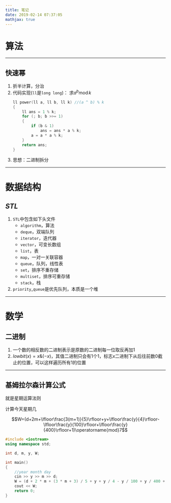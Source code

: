 ```yaml
---
title: 笔记
date: 2019-02-14 07:37:05
mathjax: true
---
```

# 算法

---
## 快速幂
1. 折半计算，分治
2. 代码实现(`ll`是`long long`)：
   求$a^b\operatorname{mod}k$
   ```cpp
   ll power(ll a, ll b, ll k) //(a ^ b) % k
   {
       ll ans = 1 % k;
       for (; b; b >>= 1)
       {
           if (b & 1)
               ans = ans * a % k;
           a = a * a % k;
       }
       return ans;
   }
   ```
3. 思想：二进制拆分

---
# 数据结构

## $STL$
1. $\mathtt{STL}$中包含如下头文件
   - $\mathtt{algorithm}$，算法
   - $\mathtt{deque}$，双端队列
   - $\mathtt{iterator}$，迭代器
   - $\mathtt{vector}$，可变长数组
   - $\mathtt{list}$，表
   - $\mathtt{map}$，一对一关联容器
   - $\mathtt{queue}$，队列，线性表
   - $\mathtt{set}$，排序不重存储
   - $\mathtt{multiset}$，排序可重存储
   - $\mathtt{stack}$，栈
2. $\mathtt{priority}$_$\mathtt{queue}$是优先队列，本质是一个堆

---
# 数学

## 二进制
1. 一个数的相反数的二进制表示是原数的二进制每一位取反再加$1$
2. $lowbit(x)=x$&$(-x)$，其值二进制只会有$1$个$1$，标志$x$二进制下从后往前数$0$截止的位置，可以这样遍历所有$1$的位置

---
## 基姆拉尔森计算公式

就是星期运算法则

计算今天星期几

$$W=(d+2m+\lfloor\frac{3(m+1)}{5}\rfloor+y+\lfloor\frac{y}{4}\rfloor-\lfloor\frac{y}{100}\rfloor+\lfloor\frac{y}{400}\rfloor+1)\operatorname{mod}7$$

```cpp
#include <iostream>
using namespace std;

int d, m, y, W;

int main()
{
    //year month day
    cin >> y >> m >> d;
    W = (d + 2 * m + (3 * m + 3) / 5 + y + y / 4 - y / 100 + y / 400 + 1) % 7;
    cout << W;
    return 0;
}
```
